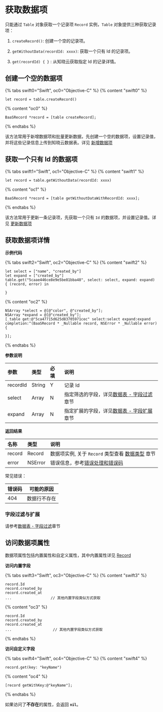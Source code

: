 # 获取数据项

只能通过 `Table` 对象获取一个记录项 `Record` 实例，`Table` 对象提供三种获取记录项：

1. `createRecord()`: 创建一个空的记录项。

2. `getWithoutData(recordId: xxxx)`: 获取一个只有 Id 的记录项。

3. `get(recordId) { }` : 从知晓云获取指定 Id 的记录详情。

## 创建一个空的数据项

{% tabs swift0="Swift", oc0="Objective-C" %}
{% content "swift0" %}
```
let record = table.createRecord()
```
{% content "oc0" %}
```
BaaSRecord *record = [table createRecord];
```
{% endtabs %}

该方法常用于新增数据项和批量更新数据，先创建一个空的数据项，设置记录值，并将这些记录信息上传到知晓云数据表。详见 [新增数据项](./create-record.md)

## 获取一个只有 Id 的数据项

{% tabs swift1="Swift", oc1="Objective-C" %}
{% content "swift1" %}
```
let record = table.getWithoutData(recordId: xxxx)
```
{% content "oc1" %}
```
BaaSRecord *record = [table getWithoutDataWithRecordId: xxxx];
```
{% endtabs %}

该方法常用于更新一条记录项，先获取一个只有 `Id` 的数据项，并设置记录值。详见 [更新数据项](./update-record.md)

## 获取数据项详情

**示例代码**

{% tabs swift2="Swift", oc2="Objective-C" %}
{% content "swift2" %}
```
let select = ["name", "created_by"]
let expand = ["created_by"]
table.get("5caae446ce8e9e5be81bba48", select: select, expand: expand) { (record, error) in

}
```
{% content "oc2" %}
```
NSArray *select = @[@"color", @"created_by"];
NSArray *expand = @[@"created_by"];
[_table get:@"5ca47715d625d83705971cec" select:select expand:expand completion:^(BaaSRecord * _Nullable record, NSError * _Nullable error) {
                        
}];
```
{% endtabs %}

**参数说明**

| 参数      | 类型   | 必填 | 说明 |
| :------- | :----- | :-- | :-- |
| recordId | String | Y  | 记录 Id |
| select | Array<String> |  N  | 指定筛选的字段，详见[数据表 - 字段过滤](./select-and-expand.md)章节 |
| expand | Array<String> |  N  | 指定扩展的字段，详见[数据表 - 字段扩展](./select-and-expand.md)章节 |

**返回结果**

| 名称       | 类型           | 说明 |
| :-------- | :------------  | :------ |
| record   | Record     | 数据项实例, 关于 `Record` 类型查看 [数据类型](./data-type.md) 章节|
| error     | NSError | 错误信息，参考[错误处理和错误码](/ios-sdk/error-code.md)   |

常见错误：

| 错误码            | 可能的原因      |
|----------------|-----------------|
| 404            | 数据行不存在      |

### 字段过滤与扩展

请参考[数据表 - 字段过滤](./select-and-expand.md)章节

## 访问数据项属性

数据项属性包括内置属性和自定义属性，其中内置属性详见 [Record](./data-type.md) 

**访问内置字段**

{% tabs swift3="Swift", oc3="Objective-C" %}
{% content "swift3" %}
```
record.Id      
record.created_by       
record.created_at      
...                  // 其他内置字段类似方式获取
```
{% content "oc3" %}
```
record.Id  
record.created_by   
record.created_at      
...                   // 其他内置字段类似方式获取
```
{% endtabs %}

**访问自定义字段**

{% tabs swift4="Swift", oc4="Objective-C" %}
{% content "swift4" %}
```
record.get(key: "keyName")
```
{% content "oc4" %}
```
[record getWithKey:@"keyName"];
```
{% endtabs %}

如果访问了**不存在**的属性，会返回 **`nil`**。